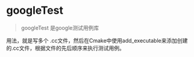 # googleTest

> googleTest 是google测试用例库

用法，就是写多个 .cc文件，然后在Cmake中使用add_executable来添加创建的.cc文件，根据文件的先后顺序来执行测试用例。